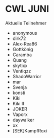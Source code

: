 # CWL JUNI
Aktuelle Teilnehmer

- anonymous
- dirk72
- Alex-Rea86
- Gottkönig
- Caramba
- Quang
- skytixx
- Ventiqzz
- ShadoWarrior
- mar
- Svenja
- konsti
- Kiki
- Kiki II
- JOKER
- Vaporx
- daywalker
- xx
- [SEK]KampfRoxi

